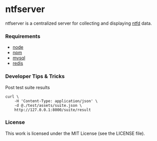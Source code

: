 ntfserver
=========

ntfserver is a centralized server for collecting and displaying
[ntfd](https://github.com/silas/ntfd) data.

### Requirements

  * [node](http://nodejs.org/)
  * [npm](http://npmjs.org/)
  * [mysql](http://www.mysql.com/)
  * [redis](http://redis.io/)

### Developer Tips & Tricks

Post test suite results

    curl \
        -H 'Content-Type: application/json' \
        -d @./test/assets/suite.json \
        http://127.0.0.1:8000/suite/result

### License

This work is licensed under the MIT License (see the LICENSE file).
